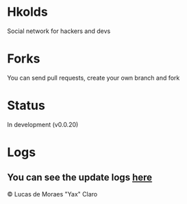 # Hkolds #
Social network for hackers and devs

# Forks #
You can send pull requests, create your own branch and fork

# Status #
In development (v0.0.20)

# Logs #
You can see the update logs [here](LOGS.md)
---
<p>&copy; Lucas de Moraes "Yax" Claro</p>

